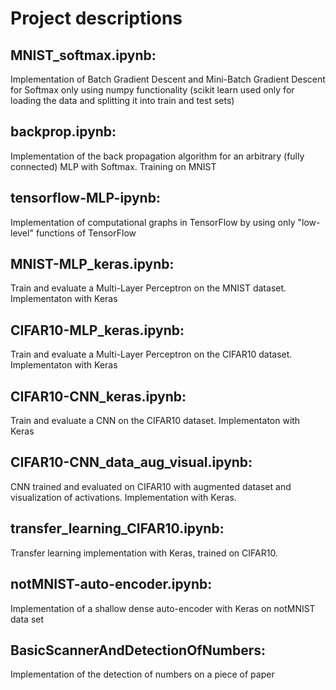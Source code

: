# Project descriptions

## MNIST_softmax.ipynb:
Implementation of Batch Gradient Descent and Mini-Batch Gradient Descent for Softmax only using numpy functionality (scikit learn used only for loading the data and splitting it into train and test sets)

## backprop.ipynb:
Implementation of the back propagation algorithm for an arbitrary (fully connected) MLP with Softmax. Training on MNIST

## tensorflow-MLP-ipynb:
Implementation of computational graphs in TensorFlow by using only "low-level" functions of TensorFlow

## MNIST-MLP_keras.ipynb:
Train and evaluate a Multi-Layer Perceptron on the MNIST dataset. Implementaton with Keras

## CIFAR10-MLP_keras.ipynb:
Train and evaluate a Multi-Layer Perceptron on the CIFAR10 dataset. Implementaton with Keras

## CIFAR10-CNN_keras.ipynb:
Train and evaluate a CNN on the CIFAR10 dataset. Implementaton with Keras

## CIFAR10-CNN_data_aug_visual.ipynb:
CNN trained and evaluated on CIFAR10 with augmented dataset and visualization of activations. Implementation with Keras.

## transfer_learning_CIFAR10.ipynb:
Transfer learning implementation with Keras, trained on CIFAR10.

## notMNIST-auto-encoder.ipynb:
Implementation of a shallow dense auto-encoder with Keras on notMNIST data set

## BasicScannerAndDetectionOfNumbers:
Implementation of the detection of numbers on a piece of paper
